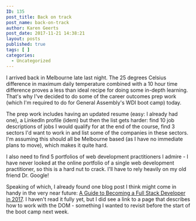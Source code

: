 ```yaml
---
ID: 135
post_title: Back on track
post_name: back-on-track
author: Karen Geerts
post_date: 2017-11-21 14:38:21
layout: posts
published: true
tags: [ ]
categories:
  - Uncategorized
---
```

I arrived back in Melbourne late last night. The 25 degrees Celsius difference in maximum daily temperature combined with a 10 hour time difference proves a less than ideal recipe for doing some in-depth learning. That's why I've decided to do some of the career outcomes prep work (which I'm required to do for General Assembly's WDI boot camp) today.
<!--more-->

The prep work includes having an updated resume (easy: I already had one), a LinkedIn profile (idem) but then the list gets harder: find 10 job descriptions of jobs I would qualify for at the end of the course, find 3 sectors I'd want to work in and list some of the companies in these sectors. I'm assuming this should all be Melbourne based (as I have no immediate plans to move), which makes it quite hard.

I also need to find 5 portfolios of web development practitioners I admire - I have never looked at the online portfolio of a single web development practitioner, so this is a hard nut to crack. I'll have to rely heavily on my old friend Dr. Google!

Speaking of which, I already found one blog post I think might come in handy in the very near future: <a href="https://medium.com/coderbyte/a-guide-to-becoming-a-full-stack-developer-in-2017-5c3c08a1600c" target="_blank" rel="noopener">A Guide to Becoming a Full Stack Developer in 2017</a>. I haven't read it fully yet, but I did see a link to a page that describes how to work with the DOM - something I wanted to revisit before the start of the boot camp next week.

&nbsp;

&nbsp;